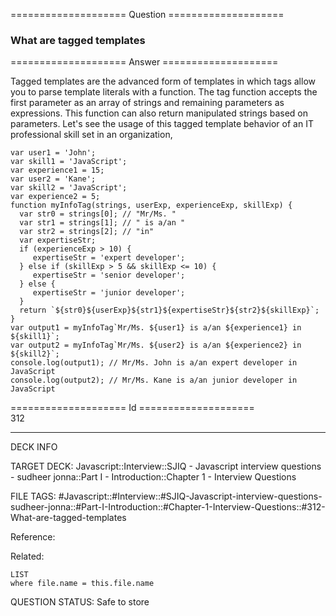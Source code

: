 ==================== Question ====================  

### What are tagged templates  

==================== Answer ====================  

Tagged templates are the advanced form of templates in which tags allow you to parse template literals with a function. The tag function accepts the first parameter as an array of strings and remaining parameters as expressions. This function can also return manipulated strings based on parameters. Let's see the usage of this tagged template behavior of an IT professional skill set in an organization,

<!-- codeblock-start -->
<pre><code class="hljs language-javascript"><span class="hljs-keyword">var</span> user1 = <span class="hljs-string">'John'</span>;
<span class="hljs-keyword">var</span> skill1 = <span class="hljs-string">'JavaScript'</span>;
<span class="hljs-keyword">var</span> experience1 = <span class="hljs-number">15</span>;
<span class="hljs-keyword">var</span> user2 = <span class="hljs-string">'Kane'</span>;
<span class="hljs-keyword">var</span> skill2 = <span class="hljs-string">'JavaScript'</span>;
<span class="hljs-keyword">var</span> experience2 = <span class="hljs-number">5</span>;
<span class="hljs-keyword">function</span> <span class="hljs-title function_">myInfoTag</span>(<span class="hljs-params">strings, userExp, experienceExp, skillExp</span>) {
  <span class="hljs-keyword">var</span> str0 = strings[<span class="hljs-number">0</span>]; <span class="hljs-comment">// "Mr/Ms. "</span>
  <span class="hljs-keyword">var</span> str1 = strings[<span class="hljs-number">1</span>]; <span class="hljs-comment">// " is a/an "</span>
  <span class="hljs-keyword">var</span> str2 = strings[<span class="hljs-number">2</span>]; <span class="hljs-comment">// "in"</span>
  <span class="hljs-keyword">var</span> expertiseStr;
  <span class="hljs-keyword">if</span> (experienceExp > <span class="hljs-number">10</span>) {
     expertiseStr = <span class="hljs-string">'expert developer'</span>;
  } <span class="hljs-keyword">else</span> <span class="hljs-keyword">if</span> (skillExp > <span class="hljs-number">5</span> &#x26;&#x26; skillExp &#x3C;= <span class="hljs-number">10</span>) {
     expertiseStr = <span class="hljs-string">'senior developer'</span>;
  } <span class="hljs-keyword">else</span> {
     expertiseStr = <span class="hljs-string">'junior developer'</span>;
  }
  <span class="hljs-keyword">return</span> <span class="hljs-string">`<span class="hljs-subst">${str0}</span><span class="hljs-subst">${userExp}</span><span class="hljs-subst">${str1}</span><span class="hljs-subst">${expertiseStr}</span><span class="hljs-subst">${str2}</span><span class="hljs-subst">${skillExp}</span>`</span>;
}
<span class="hljs-keyword">var</span> output1 = myInfoTag<span class="hljs-string">`Mr/Ms. <span class="hljs-subst">${user1}</span> is a/an <span class="hljs-subst">${experience1}</span> in <span class="hljs-subst">${skill1}</span>`</span>;
<span class="hljs-keyword">var</span> output2 = myInfoTag<span class="hljs-string">`Mr/Ms. <span class="hljs-subst">${user2}</span> is a/an <span class="hljs-subst">${experience2}</span> in <span class="hljs-subst">${skill2}</span>`</span>;
<span class="hljs-variable language_">console</span>.<span class="hljs-title function_">log</span>(output1); <span class="hljs-comment">// Mr/Ms. John is a/an expert developer in JavaScript</span>
<span class="hljs-variable language_">console</span>.<span class="hljs-title function_">log</span>(output2); <span class="hljs-comment">// Mr/Ms. Kane is a/an junior developer in JavaScript</span>
</code></pre>
<!-- codeblock-end -->

==================== Id ====================  
312

---

DECK INFO

TARGET DECK: Javascript::Interview::SJIQ - Javascript interview questions - sudheer jonna::Part I - Introduction::Chapter 1 - Interview Questions

FILE TAGS: #Javascript::#Interview::#SJIQ-Javascript-interview-questions-sudheer-jonna::#Part-I-Introduction::#Chapter-1-Interview-Questions::#312-What-are-tagged-templates

Reference:

Related:

```dataview
LIST
where file.name = this.file.name
```

QUESTION STATUS: Safe to store
